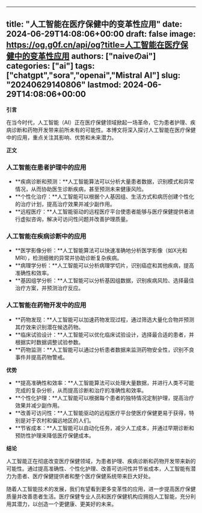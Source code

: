 
---
title: "人工智能在医疗保健中的变革性应用"
date: 2024-06-29T14:08:06+00:00
draft: false
image: https://og.g0f.cn/api/og?title=人工智能在医疗保健中的变革性应用
authors: ["naiveのai"]
categories: ["ai"]
tags: ["chatgpt","sora","openai","Mistral AI"]
slug: "20240629140806"
lastmod: 2024-06-29T14:08:06+00:00
---
**引言**

在当今时代，人工智能（AI）正在医疗保健领域掀起一场革命，它为患者护理、疾病诊断和药物开发带来前所未有的可能性。本博文将深入探讨人工智能在医疗保健中的应用，重点关注其影响、优势和未来潜力。

**正文**

### 人工智能在患者护理中的应用

* **疾病诊断和预测：**人工智能算法可以分析大量患者数据，识别模式和异常情况，从而协助医生诊断疾病，甚至预测未来健康风险。
* **个性化治疗：**人工智能可以根据个人基因组、生活方式和病历创建个性化的治疗计划，提高治疗效果并减少副作用。
* **远程医疗：**人工智能驱动的远程医疗平台使患者能够与医疗保健提供者进行虚拟咨询，解决可访问性问题并改善护理质量。

### 人工智能在疾病诊断中的应用

* **医学影像分析：**人工智能算法可以快速准确地分析医学影像（如X光和MRI），检测细微的异常并协助诊断复杂疾病。
* **病理学分析：**人工智能可以分析病理学切片，识别癌症和其他疾病，提高准确性和效率。
* **基因组学分析：**人工智能可以分析基因组数据，识别疾病风险、选择最佳治疗方案，并预测治疗反应。

### 人工智能在药物开发中的应用

* **药物发现：**人工智能可以加速药物发现过程，通过筛选大量化合物并预测其疗效来识别潜在候选药物。
* **临床试验设计：**人工智能可以优化临床试验设计，选择最合适的患者，并根据实时数据调整试验参数。
* **药物监测：**人工智能可以通过分析患者数据来监测药物安全性，识别不良事件并提高药物警戒。

**优势**

* **提高准确性和效率：**人工智能算法可以处理大量数据，并进行人类不可能完成的复杂分析，从而提高诊断和治疗的准确性和效率。
* **个性化护理：**人工智能可以根据每个患者的独特情况定制护理，提高治疗效果并减少副作用。
* **改善可访问性：**人工智能驱动的远程医疗平台使医疗保健更易于获得，特别是对于农村和偏远地区的人们。
* **节省成本：**人工智能可以自动化任务，减少人工成本，并通过早期诊断和预防性护理来降低医疗保健成本。

**结论**

人工智能正在彻底改变医疗保健领域，为患者护理、疾病诊断和药物开发带来新的可能性。通过提高准确性、个性化护理、改善可访问性并节省成本，人工智能有潜力为患者、医疗保健提供者和整个医疗保健系统带来巨大好处。

随着人工智能技术的发展，我们有望看到更多变革性的应用，进一步提高医疗保健质量并改善患者生活。医疗保健专业人员和医疗保健机构应拥抱人工智能，充分利用其潜力，以创造一个更健康、更美好的未来。